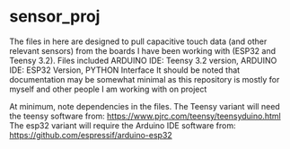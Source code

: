 # sensor_proj
The files in here are designed to pull capacitive touch data (and other relevant sensors) from the boards I have been working with (ESP32 and Teensy 3.2).
Files included
  ARDUINO IDE: Teensy 3.2 version, ARDUINO IDE: ESP32 Version, PYTHON Interface
It should be noted that documentation may be somewhat minimal as this repository is mostly for myself and other people I am working with on project

At minimum, note dependencies in the files. The Teensy variant will need the teensy software from: https://www.pjrc.com/teensy/teensyduino.html
The esp32 variant will require the Arduino IDE software from:
https://github.com/espressif/arduino-esp32

